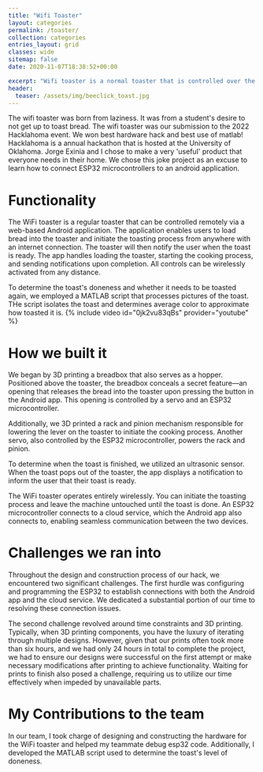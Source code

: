 ```yaml
---
title: "Wifi Toaster"
layout: categories
permalink: /toaster/
collection: categories
entries_layout: grid
classes: wide
sitemap: false
date: 2020-11-07T18:38:52+00:00

excerpt: "Wifi toaster is a normal toaster that is controlled over the web using an android app. The wifi toaster was our submission to the 2022 Hacklahoma event. We won best hardware hack and best use of matlab!"
header:
  teaser: /assets/img/beeclick_toast.jpg
---
```


The wifi toaster was born from laziness. It was from a student's desire to not get up to toast bread. The wifi toaster was our submission to the 2022 Hacklahoma event. We won best hardware hack and best use of matlab! Hacklahoma is a annual hackathon that is hosted at the University of Oklahoma. Jorge Exinia and I chose to make a very 'useful' product that everyone needs in their home. We chose this joke project as an excuse to learn how to connect ESP32 microcontrollers to an android application.

# Functionality

The WiFi toaster is a regular toaster that can be controlled remotely via a web-based Android application. The application enables users to load bread into the toaster and initiate the toasting process from anywhere with an internet connection. The toaster will then notify the user when the toast is ready. The app handles loading the toaster, starting the cooking process, and sending notifications upon completion. All controls can be wirelessly activated from any distance.

To determine the toast's doneness and whether it needs to be toasted again, we employed a MATLAB script that processes pictures of the toast. THe script isolates the toast and determines average color to approximate how toasted it is. 
{% include video id="0jk2vu83qBs" provider="youtube" %}

# How we built it
We began by 3D printing a breadbox that also serves as a hopper. Positioned above the toaster, the breadbox conceals a secret feature—an opening that releases the bread into the toaster upon pressing the button in the Android app. This opening is controlled by a servo and an ESP32 microcontroller.

Additionally, we 3D printed a rack and pinion mechanism responsible for lowering the lever on the toaster to initiate the cooking process. Another servo, also controlled by the ESP32 microcontroller, powers the rack and pinion.

To determine when the toast is finished, we utilized an ultrasonic sensor. When the toast pops out of the toaster, the app displays a notification to inform the user that their toast is ready.

The WiFi toaster operates entirely wirelessly. You can initiate the toasting process and leave the machine untouched until the toast is done. An ESP32 microcontroller connects to a cloud service, which the Android app also connects to, enabling seamless communication between the two devices.

# Challenges we ran into

Throughout the design and construction process of our hack, we encountered two significant challenges. The first hurdle was configuring and programming the ESP32 to establish connections with both the Android app and the cloud service. We dedicated a substantial portion of our time to resolving these connection issues.

The second challenge revolved around time constraints and 3D printing. Typically, when 3D printing components, you have the luxury of iterating through multiple designs. However, given that our prints often took more than six hours, and we had only 24 hours in total to complete the project, we had to ensure our designs were successful on the first attempt or make necessary modifications after printing to achieve functionality. Waiting for prints to finish also posed a challenge, requiring us to utilize our time effectively when impeded by unavailable parts.

# My Contributions to the team
In our team, I took charge of designing and constructing the hardware for the WiFi toaster and helped my teammate debug esp32 code. Additionally, I developed the MATLAB script used to determine the toast's level of doneness.